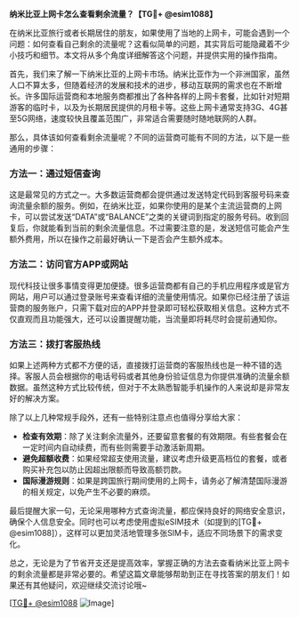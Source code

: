 **纳米比亚上网卡怎么查看剩余流量？【TG💪+ @esim1088】**

在纳米比亚旅行或者长期居住的朋友，如果使用了当地的上网卡，可能会遇到一个问题：如何查看自己剩余的流量呢？这看似简单的问题，其实背后可能隐藏着不少小技巧和细节。本文将从多个角度详细解答这个问题，并提供实用的操作指南。

首先，我们来了解一下纳米比亚的上网卡市场。纳米比亚作为一个非洲国家，虽然人口不算太多，但随着经济的发展和技术的进步，移动互联网的需求也在不断增长。许多国际运营商和本地服务商都推出了各种各样的上网卡套餐，比如针对短期游客的临时卡，以及为长期居民提供的月租卡等。这些上网卡通常支持3G、4G甚至5G网络，速度较快且覆盖范围广，非常适合需要随时随地联网的人群。

那么，具体该如何查看剩余流量呢？不同的运营商可能有不同的方法，以下是一些通用的步骤：

### 方法一：通过短信查询
这是最常见的方式之一。大多数运营商都会提供通过发送特定代码到客服号码来查询流量余额的服务。例如，在纳米比亚，如果你使用的是某个主流运营商的上网卡，可以尝试发送“DATA”或“BALANCE”之类的关键词到指定的服务号码。收到回复后，你就能看到当前的剩余流量信息。不过需要注意的是，发送短信可能会产生额外费用，所以在操作之前最好确认一下是否会产生额外成本。

### 方法二：访问官方APP或网站
现代科技让很多事情变得更加便捷。很多运营商都有自己的手机应用程序或是官方网站，用户可以通过登录账号来查看详细的流量使用情况。如果你已经注册了该运营商的服务账户，只需下载对应的APP并登录即可轻松获取相关信息。这种方式不仅直观而且功能强大，还可以设置提醒功能，当流量即将耗尽时会提前通知你。

### 方法三：拨打客服热线
如果上述两种方式都不方便的话，直接拨打运营商的客服热线也是一种不错的选择。客服人员会根据你的电话号码或者其他身份验证信息为你提供准确的流量余额数据。虽然这种方式比较传统，但对于不太熟悉智能手机操作的人来说却是非常友好的解决方案。

除了以上几种常规手段外，还有一些特别注意点也值得分享给大家：
- **检查有效期**：除了关注剩余流量外，还要留意套餐的有效期限。有些套餐会在一定时间内自动续费，而有些则需要手动激活新周期。
- **避免超额收费**：如果经常超支使用流量，建议考虑升级更高档位的套餐，或者购买补充包以防止因超出限额而导致高额罚款。
- **国际漫游规则**：如果是跨国旅行期间使用的上网卡，请务必了解清楚国际漫游的相关规定，以免产生不必要的麻烦。

最后提醒大家一句，无论采用哪种方式查询流量，都应保持良好的网络安全意识，确保个人信息安全。同时也可以考虑使用虚拟eSIM技术（如提到的[TG💪+ @esim1088]），这样可以更加灵活地管理多张SIM卡，适应不同场景下的需求变化。

总之，无论是为了节省开支还是提高效率，掌握正确的方法去查看纳米比亚上网卡的剩余流量都是非常必要的。希望这篇文章能够帮助到正在寻找答案的朋友们！如果还有其他疑问，欢迎继续交流讨论哦~

[[TG💪+ @esim1088](https://t.me/s/esim1088) ![Image](https://i.postimg.cc/4NQfJmqS/Snipaste-2025-05-13-00-14-12.png)]